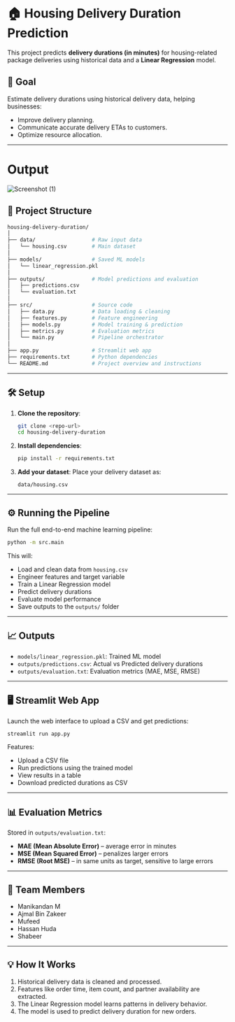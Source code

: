 
# 🏠 Housing Delivery Duration Prediction

This project predicts **delivery durations (in minutes)** for housing-related package deliveries using historical data and a **Linear Regression** model.

## 🚀 Goal

Estimate delivery durations using historical delivery data, helping businesses:

* Improve delivery planning.
* Communicate accurate delivery ETAs to customers.
* Optimize resource allocation.

---

# Output
![Screenshot (1)](https://github.com/user-attachments/assets/264e0766-baf7-4543-9cd0-970b08ca120b)


## 📁 Project Structure

```bash
housing-delivery-duration/
│
├── data/                  # Raw input data
│   └── housing.csv        # Main dataset
│
├── models/                # Saved ML models
│   └── linear_regression.pkl
│
├── outputs/               # Model predictions and evaluation
│   ├── predictions.csv
│   └── evaluation.txt
│
├── src/                   # Source code
│   ├── data.py            # Data loading & cleaning
│   ├── features.py        # Feature engineering
│   ├── models.py          # Model training & prediction
│   ├── metrics.py         # Evaluation metrics
│   └── main.py            # Pipeline orchestrator
│
├── app.py                 # Streamlit web app
├── requirements.txt       # Python dependencies
└── README.md              # Project overview and instructions
```

---

## 🛠️ Setup

1. **Clone the repository**:

   ```bash
   git clone <repo-url>
   cd housing-delivery-duration
   ```

2. **Install dependencies**:

   ```bash
   pip install -r requirements.txt
   ```

3. **Add your dataset**:
   Place your delivery dataset as:

   ```
   data/housing.csv
   ```

---

## ⚙️ Running the Pipeline

Run the full end-to-end machine learning pipeline:

```bash
python -m src.main
```

This will:

* Load and clean data from `housing.csv`
* Engineer features and target variable
* Train a Linear Regression model
* Predict delivery durations
* Evaluate model performance
* Save outputs to the `outputs/` folder

---

## 📈 Outputs

* `models/linear_regression.pkl`: Trained ML model
* `outputs/predictions.csv`: Actual vs Predicted delivery durations
* `outputs/evaluation.txt`: Evaluation metrics (MAE, MSE, RMSE)

---

## 🖥️ Streamlit Web App

Launch the web interface to upload a CSV and get predictions:

```bash
streamlit run app.py
```

Features:

* Upload a CSV file
* Run predictions using the trained model
* View results in a table
* Download predicted durations as CSV

---

## 📊 Evaluation Metrics

Stored in `outputs/evaluation.txt`:

* **MAE (Mean Absolute Error)** – average error in minutes
* **MSE (Mean Squared Error)** – penalizes larger errors
* **RMSE (Root MSE)** – in same units as target, sensitive to large errors

---

## 👥 Team Members

* Manikandan M
* Ajmal Bin Zakeer
* Mufeed
* Hassan Huda
* Shabeer

---

## 💡 How It Works

1. Historical delivery data is cleaned and processed.
2. Features like order time, item count, and partner availability are extracted.
3. The Linear Regression model learns patterns in delivery behavior.
4. The model is used to predict delivery duration for new orders.


